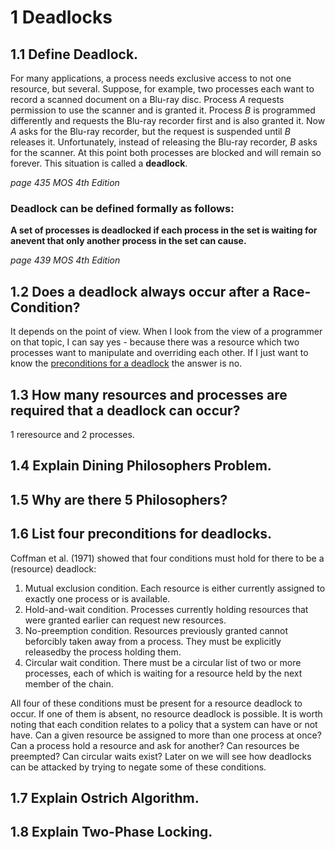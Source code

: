 # 1 Deadlocks

## 1.1 Define Deadlock.
For many applications, a process needs exclusive access to not one resource, but several. Suppose, for example, two processes each want to record a scanned document on a Blu-ray disc. Process *A* requests permission to use the scanner and is granted it. Process *B* is programmed differently and requests the Blu-ray recorder first and is also granted it. Now *A* asks for the Blu-ray recorder, but the request is suspended until *B* releases it.  Unfortunately, instead of releasing the Blu-ray recorder, *B* asks for the scanner.  At this point both processes are blocked and will remain so forever.  This situation is called a **deadlock**.

*page 435 MOS 4th Edition*

### Deadlock can be defined formally as follows:
**A  set  of  processes  is  deadlocked  if  each  process  in  the  set  is  waiting  for  anevent that only another process in the set can cause.**

*page 439 MOS 4th Edition*
## 1.2 Does a deadlock always occur after a Race-Condition?
It depends on the point of view. When I look from the view of a programmer on that topic, I can say yes - because there was a resource which two processes want to manipulate and overriding each other. If I just want to know the [preconditions for a deadlock](https://github.com/ich-bin-du/OperatingSystem/tree/master/08_deadlocks#deadlock-can-be-defined-formally-as-follows) the answer is no. 

## 1.3 How many resources and processes are required that a deadlock can occur?
1 reresource and 2 processes. 

## 1.4 Explain Dining Philosophers Problem.

## 1.5 Why are there 5 Philosophers?

## 1.6 List four preconditions for deadlocks.
Coffman et al. (1971) showed that four conditions must hold for there to be a (resource) deadlock:
1. Mutual exclusion condition.  Each resource is either currently assigned to exactly one process or is available.
2. Hold-and-wait  condition.  Processes  currently  holding  resources  that were granted earlier can request new resources.
3. No-preemption  condition.   Resources  previously  granted  cannot  beforcibly taken away from a process.  They must be explicitly releasedby the process holding them.
4. Circular wait condition.  There must be a circular list of two or more processes, each of which is waiting  for a resource held by the next member of the chain. 

All four of these conditions must be present for a resource deadlock to occur.  If one of them is absent, no resource deadlock is possible. It is worth noting that each condition relates to a policy that a system can have or not have. Can a given resource be assigned to more than one process at once? Can a process hold a resource and ask for another?  Can resources be preempted? Can  circular  waits  exist? Later on we will see how deadlocks can be attacked by trying to negate some of these conditions.

## 1.7 Explain Ostrich Algorithm.

## 1.8 Explain Two-Phase Locking.
